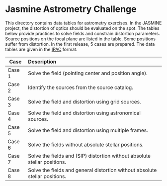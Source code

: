 # Jasmine Astrometry Challenge

This directory contains data tables for astrometry exercises. In the JASMINE project, the distortion of optics should be evaluated on the spot. The tables below provide practices to solve fields and constrain distortion parameters. Source positions on the focal plane are listed in the table. Some positions suffer from distortion. In the first release, 5 cases are prepared. The data tables are given in the [IPAC][IPAC] format.

[IPAC]: https://irsa.ipac.caltech.edu/applications/DDGEN/Doc/ipac_tbl.html


|Case  |Description|
|------|:----------|
|Case 1|Solve the field (pointing center and position angle).|
|Case 2|Identify the sources from the source catalog.|
|Case 3|Solve the field and distortion using grid sources.|
|Case 4|Solve the field and distortion using astronomical sources.|
|Case 5|Solve the field and distortion using multiple frames.|
|Case 6|Solve the fields without absolute stellar positions.|
|Case 7|Solve the fields and (SIP) distortion without absolute stellar positions.|
|Case 8|Solve the fields and general distortion without absolute stellar positions.|
